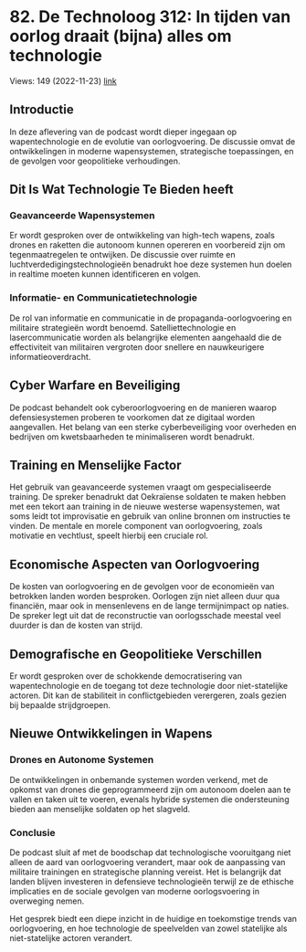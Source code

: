 # 82. De Technoloog 312: In tijden van oorlog draait (bijna) alles om technologie
Views: 149 (2022-11-23) [link](https://www.youtube.com/watch?v=79PL_LAwOIY)


 ## Introductie
In deze aflevering van de podcast wordt dieper ingegaan op wapentechnologie en de evolutie van oorlogvoering. De discussie omvat de ontwikkelingen in moderne wapensystemen, strategische toepassingen, en de gevolgen voor geopolitieke verhoudingen.

## Dit Is Wat Technologie Te Bieden heeft
### Geavanceerde Wapensystemen
Er wordt gesproken over de ontwikkeling van high-tech wapens, zoals drones en raketten die autonoom kunnen opereren en voorbereid zijn om tegenmaatregelen te ontwijken. De discussie over ruimte en luchtverdedigingstechnologieën benadrukt hoe deze systemen hun doelen in realtime moeten kunnen identificeren en volgen.

### Informatie- en Communicatietechnologie 
De rol van informatie en communicatie in de propaganda-oorlogvoering en militaire strategieën wordt benoemd. Satelliettechnologie en lasercommunicatie worden als belangrijke elementen aangehaald die de effectiviteit van militairen vergroten door snellere en nauwkeurigere informatieoverdracht.

## Cyber Warfare en Beveiliging
De podcast behandelt ook cyberoorlogvoering en de manieren waarop defensiesystemen proberen te voorkomen dat ze digitaal worden aangevallen. Het belang van een sterke cyberbeveiliging voor overheden en bedrijven om kwetsbaarheden te minimaliseren wordt benadrukt.

## Training en Menselijke Factor
Het gebruik van geavanceerde systemen vraagt om gespecialiseerde training. De spreker benadrukt dat Oekraïense soldaten te maken hebben met een tekort aan training in de nieuwe westerse wapensystemen, wat soms leidt tot improvisatie en gebruik van online bronnen om instructies te vinden. De mentale en morele component van oorlogvoering, zoals motivatie en vechtlust, speelt hierbij een cruciale rol.

## Economische Aspecten van Oorlogvoering 
De kosten van oorlogvoering en de gevolgen voor de economieën van betrokken landen worden besproken. Oorlogen zijn niet alleen duur qua financiën, maar ook in mensenlevens en de lange termijnimpact op naties. De spreker legt uit dat de reconstructie van oorlogsschade meestal veel duurder is dan de kosten van strijd.

## Demografische en Geopolitieke Verschillen
Er wordt gesproken over de schokkende democratisering van wapentechnologie en de toegang tot deze technologie door niet-statelijke actoren. Dit kan de stabiliteit in conflictgebieden verergeren, zoals gezien bij bepaalde strijdgroepen.

## Nieuwe Ontwikkelingen in Wapens
### Drones en Autonome Systemen 
De ontwikkelingen in onbemande systemen worden verkend, met de opkomst van drones die geprogrammeerd zijn om autonoom doelen aan te vallen en taken uit te voeren, evenals hybride systemen die ondersteuning bieden aan menselijke soldaten op het slagveld.

### Conclusie
De podcast sluit af met de boodschap dat technologische vooruitgang niet alleen de aard van oorlogvoering verandert, maar ook de aanpassing van militaire trainingen en strategische planning vereist. Het is belangrijk dat landen blijven investeren in defensieve technologieën terwijl ze de ethische implicaties en de sociale gevolgen van moderne oorlogsvoering in overweging nemen. 

Het gesprek biedt een diepe inzicht in de huidige en toekomstige trends van oorlogvoering, en hoe technologie de speelvelden van zowel statelijke als niet-statelijke actoren verandert.